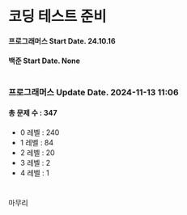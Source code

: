 # 코딩 테스트 준비

#### 프로그래머스 Start Date. 24.10.16
#### 백준 Start Date. None

# 
### 프로그래머스 Update Date. 2024-11-13 11:06
#### 총 문제 수 : 347
- 0 레벨 : 240
- 1 레벨 : 84
- 2 레벨 : 20
- 3 레벨 : 2
- 4 레벨 : 1

# 
마무리

# 

